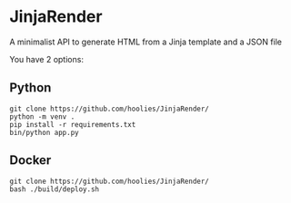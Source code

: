 # JinjaRender
A minimalist API to generate HTML from a Jinja template and a JSON file


You have 2 options:

## Python
```
git clone https://github.com/hoolies/JinjaRender/
python -m venv .
pip install -r requirements.txt
bin/python app.py
```
## Docker
```
git clone https://github.com/hoolies/JinjaRender/
bash ./build/deploy.sh
```
